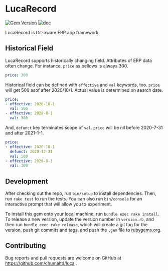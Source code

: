 # LucaRecord

[![Gem Version](https://badge.fury.io/rb/lucarecord.svg)](https://badge.fury.io/rb/lucarecord)
[![doc](ihttps://img.shields.io/badge/doc-rubydoc-green.svg)](https://www.rubydoc.info/gems/lucarecord/index)

LucaRecord is Git-aware ERP app framework.

## Historical Field

LucaRecord supports historically changing field. Attributes of ERP data often change. For instance, `price` as bellows is always 300.

```yaml
price: 300
```

Historical field can be defined with `effective` and `val` keywords, too. `price` will get 500 asof after 2020/10/1. Actual value is determined on search date.

```yaml
price:
- effective: 2020-10-1
  val: 500
- effective: 2020-8-1
  val: 300
```

And, `defunct` key terminates scope of `val`. `price` will be nil before 2020-7-31 and after 2021-1-1.

```yaml
price:
- effective: 2020-10-1
  defunct: 2020-12-31
  val: 500
- effective: 2020-8-1
  val: 300
```


## Development

After checking out the repo, run `bin/setup` to install dependencies. Then, run `rake test` to run the tests. You can also run `bin/console` for an interactive prompt that will allow you to experiment.

To install this gem onto your local machine, run `bundle exec rake install`. To release a new version, update the version number in `version.rb`, and then run `bundle exec rake release`, which will create a git tag for the version, push git commits and tags, and push the `.gem` file to [rubygems.org](https://rubygems.org).

## Contributing

Bug reports and pull requests are welcome on GitHub at https://github.com/chumaltd/luca .
